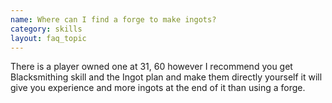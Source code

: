 ```yaml
---
name: Where can I find a forge to make ingots?
category: skills
layout: faq_topic
---
```

There is a player owned one at 31, 60 however I recommend you get Blacksmithing skill and the Ingot plan and make them directly yourself it will give you experience and more ingots at the end of it than using a forge.